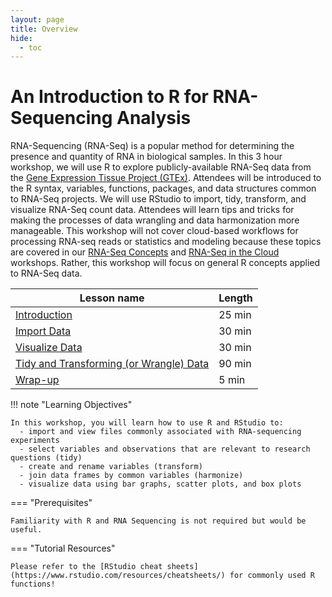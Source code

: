 ```yaml
---
layout: page
title: Overview
hide:
  - toc
---
```


An Introduction to R for RNA-Sequencing Analysis
================================================

RNA-Sequencing (RNA-Seq) is a popular method for
determining the presence and quantity of RNA in biological samples. In
this 3 hour workshop, we will use R to explore publicly-available
RNA-Seq data from the [Gene Expression Tissue Project
(GTEx)](https://gtexportal.org/home/). Attendees will be introduced to
the R syntax, variables, functions, packages, and data structures common
to RNA-Seq projects. We will use RStudio to import, tidy, transform, and
visualize RNA-Seq count data. Attendees will learn tips and tricks for
making the processes of data wrangling and data harmonization more
manageable. This workshop will not cover cloud-based workflows for
processing RNA-seq reads or statistics and modeling because these topics
are covered in our [RNA-Seq Concepts](https://osf.io/kj5av/) and
[RNA-Seq in the
Cloud](https://github.com/nih-cfde/rnaseq-in-the-cloud/blob/stable/rnaseq-workflow.pdf)
workshops. Rather, this workshop will focus on general R concepts
applied to RNA-Seq data. 

| Lesson name | Length |
| --- | --- | 
| [Introduction](./intro.md) | 25 min |
| [Import Data](./import.md) | 30 min |
| [Visualize Data](./visualize.md) | 30 min |
| [Tidy and Transforming (or Wrangle) Data](./wrangle.md) | 90 min |
| [Wrap-up](./wrapup.md) | 5 min |

!!! note "Learning Objectives"

    In this workshop, you will learn how to use R and RStudio to:
      - import and view files commonly associated with RNA-sequencing experiments
      - select variables and observations that are relevant to research questions (tidy)
      - create and rename variables (transform)
      - join data frames by common variables (harmonize)
      - visualize data using bar graphs, scatter plots, and box plots

=== "Prerequisites"

    Familiarity with R and RNA Sequencing is not required but would be useful.

=== "Tutorial Resources"

    Please refer to the [RStudio cheat sheets](https://www.rstudio.com/resources/cheatsheets/) for commonly used R functions!
